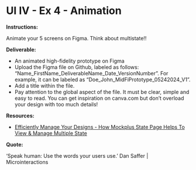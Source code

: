 # UI IV - Ex 4 - Animation

**Instructions:**

Animate your 5 screens on Figma. Think about multistate!!

**Deliverable:** 

- An animated high-fidelity prototype on Figma
- Upload the Figma file on Github, labeled as follows: “Name_FirstName_DeliverableName_Date_VersionNumber”. For example, it can be labeled as “Doe_John_MidFiPrototype_05242024_V1”.
- Add a title within the file.
- Pay attention to the global aspect of the file. It must be clear, simple and easy to read. You can get inspiration on canva.com but don’t overload your design with too much details!

**Resources:** 

- [Efficiently Manage Your Designs - How Mockplus State Page Helps To View & Manage Multiple State](https://help.mockplus.com/p/372)

**Quote:** 

‘Speak human: Use the words your users use.’ Dan Saffer | Microinteractions

